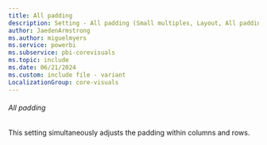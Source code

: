 ```yaml
---
title: All padding
description: Setting - All padding (Small multiples, Layout, All padding)
author: JaedenArmstrong
ms.author: miguelmyers
ms.service: powerbi
ms.subservice: pbi-corevisuals
ms.topic: include
ms.date: 06/21/2024
ms.custom: include file - variant
LocalizationGroup: core-visuals
---
```

###### All padding

This setting simultaneously adjusts the padding within columns and rows.

